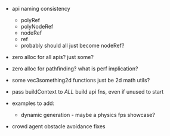 - api naming consistency
  - polyRef
  - polyNodeRef
  - nodeRef
  - ref
  - probably should all just become nodeRef?

- zero alloc for all apis? just some?

- zero alloc for pathfinding? what is perf implication?

- some vec3something2d functions just be 2d math utils?

- pass buildContext to _ALL_ build api fns, even if unused to start

- examples to add:
  - dynamic generation - maybe a physics fps showcase?

- crowd agent obstacle avoidance fixes
